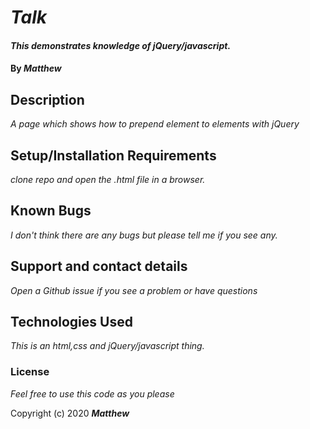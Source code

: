 # _Talk_

#### _This demonstrates knowledge of jQuery/javascript._

#### By _**Matthew**_

## Description

_A page which shows how to prepend element to elements with jQuery_
## Setup/Installation Requirements

_clone repo and open the .html file in a browser._


## Known Bugs

_I don't think there are any bugs but please tell me if you see any._

## Support and contact details

_Open a Github issue if you see a problem or have questions_

## Technologies Used

_This is an html,css and jQuery/javascript thing._

### License

*Feel free to use this code as you please*

Copyright (c) 2020 **_Matthew_**